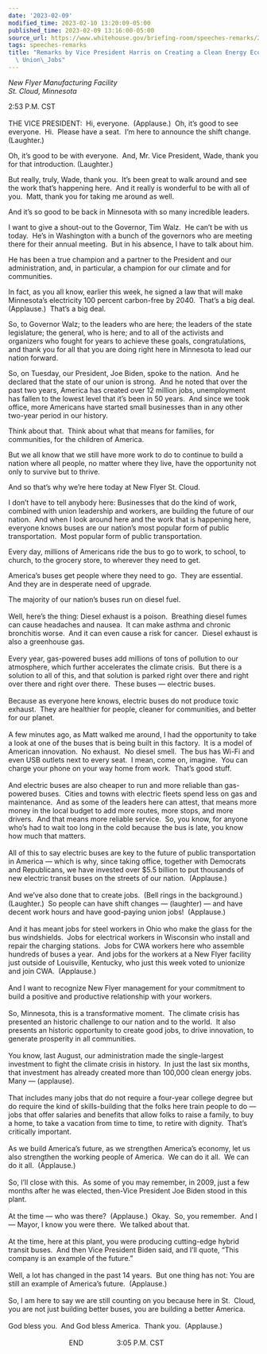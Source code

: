 ```yaml
---
date: '2023-02-09'
modified_time: 2023-02-10 13:20:09-05:00
published_time: 2023-02-09 13:16:00-05:00
source_url: https://www.whitehouse.gov/briefing-room/speeches-remarks/2023/02/09/remarks-by-vice-president-harris-on-creating-a-clean-energy-economy-and-good-paying-union-jobs/
tags: speeches-remarks
title: "Remarks by Vice President Harris on Creating a Clean Energy Economy and Good-Paying,\
  \ Union\_Jobs"
---
```

 
*New Flyer Manufacturing Facility  
St. Cloud, Minnesota*

2:53 P.M. CST  
      
THE VICE PRESIDENT:  Hi, everyone.  (Applause.)  Oh, it’s good to see
everyone.  Hi.  Please have a seat.  I’m here to announce the shift
change.  (Laughter.)  
  
Oh, it’s good to be with everyone.  And, Mr. Vice President, Wade, thank
you for that introduction. (Laughter.)  
  
But really, truly, Wade, thank you.  It’s been great to walk around and
see the work that’s happening here.  And it really is wonderful to be
with all of you.  Matt, thank you for taking me around as well.  
  
And it’s so good to be back in Minnesota with so many incredible
leaders.  
  
I want to give a shout-out to the Governor, Tim Walz.  He can’t be with
us today.  He’s in Washington with a bunch of the governors who are
meeting there for their annual meeting.  But in his absence, I have to
talk about him.  
  
He has been a true champion and a partner to the President and our
administration, and, in particular, a champion for our climate and for
communities.  
  
In fact, as you all know, earlier this week, he signed a law that will
make Minnesota’s electricity 100 percent carbon-free by 2040.  That’s a
big deal.  (Applause.)  That’s a big deal.  
  
So, to Governor Walz; to the leaders who are here; the leaders of the
state legislature; the general, who is here; and to all of the activists
and organizers who fought for years to achieve these goals,
congratulations, and thank you for all that you are doing right here in
Minnesota to lead our nation forward.  
  
So, on Tuesday, our President, Joe Biden, spoke to the nation.  And he
declared that the state of our union is strong.  And he noted that over
the past two years, America has created over 12 million jobs,
unemployment has fallen to the lowest level that it’s been in 50 years. 
And since we took office, more Americans have started small businesses
than in any other two-year period in our history.  
  
Think about that.  Think about what that means for families, for
communities, for the children of America.  
  
But we all know that we still have more work to do to continue to build
a nation where all people, no matter where they live, have the
opportunity not only to survive but to thrive.  
  
And so that’s why we’re here today at New Flyer St. Cloud.  
  
I don’t have to tell anybody here: Businesses that do the kind of work,
combined with union leadership and workers, are building the future of
our nation.  And when I look around here and the work that is happening
here, everyone knows buses are our nation’s most popular form of public
transportation.  Most popular form of public transportation.  
  
Every day, millions of Americans ride the bus to go to work, to school,
to church, to the grocery store, to wherever they need to get.  
  
America’s buses get people where they need to go.  They are essential. 
And they are in desperate need of upgrade.  
  
The majority of our nation’s buses run on diesel fuel.  
   
Well, here’s the thing: Diesel exhaust is a poison.  Breathing diesel
fumes can cause headaches and nausea.  It can make asthma and chronic
bronchitis worse.  And it can even cause a risk for cancer.  Diesel
exhaust is also a greenhouse gas.  
   
Every year, gas-powered buses add millions of tons of pollution to our
atmosphere, which further accelerates the climate crisis.  But there is
a solution to all of this, and that solution is parked right over there
and right over there and right over there.  These buses — electric
buses.  
   
Because as everyone here knows, electric buses do not produce toxic
exhaust.  They are healthier for people, cleaner for communities, and
better for our planet.   
   
A few minutes ago, as Matt walked me around, I had the opportunity to
take a look at one of the buses that is being built in this factory.  It
is a model of American innovation.  No exhaust.  No diesel smell.  The
bus has Wi-Fi and even USB outlets next to every seat.  I mean, come on,
imagine.  You can charge your phone on your way home from work.  That’s
good stuff.  
   
And electric buses are also cheaper to run and more reliable than
gas-powered buses.  Cities and towns with electric fleets spend less on
gas and maintenance.  And as some of the leaders here can attest, that
means more money in the local budget to add more routes, more stops, and
more drivers.  And that means more reliable service.  So, you know, for
anyone who’s had to wait too long in the cold because the bus is late,
you know how much that matters.   
   
All of this to say electric buses are key to the future of public
transportation in America — which is why, since taking office, together
with Democrats and Republicans, we have invested over $5.5 billion to
put thousands of new electric transit buses on the streets of our
nation.  (Applause.)   
   
And we’ve also done that to create jobs.  (Bell rings in the
background.)  (Laughter.)  So people can have shift changes — (laughter)
— and have decent work hours and have good-paying union jobs! 
(Applause.)   
   
And it has meant jobs for steel workers in Ohio who make the glass for
the bus windshields.  Jobs for electrical workers in Wisconsin who
install and repair the charging stations.  Jobs for CWA workers here who
assemble hundreds of buses a year.  And jobs for the workers at a New
Flyer facility just outside of Louisville, Kentucky, who just this week
voted to unionize and join CWA.  (Applause.)  
   
And I want to recognize New Flyer management for your commitment to
build a positive and productive relationship with your workers.   
   
So, Minnesota, this is a transformative moment.  The climate crisis has
presented an historic challenge to our nation and to the world.  It also
presents an historic opportunity to create good jobs, to drive
innovation, to generate prosperity in all communities.   
   
You know, last August, our administration made the single-largest
investment to fight the climate crisis in history.  In just the last six
months, that investment has already created more than 100,000 clean
energy jobs.  Many — (applause).  
   
That includes many jobs that do not require a four-year college degree
but do require the kind of skills-building that the folks here train
people to do — jobs that offer salaries and benefits that allow folks to
raise a family, to buy a home, to take a vacation from time to time, to
retire with dignity.  That’s critically important.   
   
As we build America’s future, as we strengthen America’s economy, let us
also strengthen the working people of America.  We can do it all.  We
can do it all.  (Applause.)  
   
So, I’ll close with this.  As some of you may remember, in 2009, just a
few months after he was elected, then-Vice President Joe Biden stood in
this plant.  
   
At the time — who was there?  (Applause.)  Okay.  So, you remember.  And
I — Mayor, I know you were there.  We talked about that.   
   
At the time, here at this plant, you were producing cutting-edge hybrid
transit buses.  And then Vice President Biden said, and I’ll quote,
“This company is an example of the future.”  
   
Well, a lot has changed in the past 14 years.  But one thing has not:
You are still an example of America’s future.  (Applause.)  
   
So, I am here to say we are still counting on you because here in St. 
Cloud, you are not just building better buses, you are building a better
America.   
   
God bless you.  And God bless America.  Thank you.  (Applause.)  
   
                               END                 3:05 P.M. CST  
  
